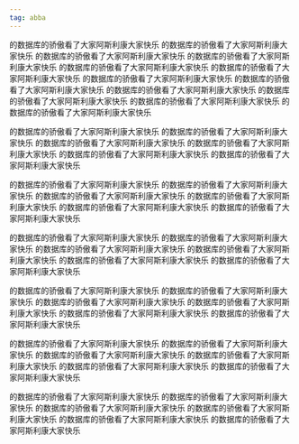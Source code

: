 ```yaml
---
tag: abba
---
```

的数据库的骄傲看了大家阿斯利康大家快乐
的数据库的骄傲看了大家阿斯利康大家快乐
的数据库的骄傲看了大家阿斯利康大家快乐
的数据库的骄傲看了大家阿斯利康大家快乐
的数据库的骄傲看了大家阿斯利康大家快乐
的数据库的骄傲看了大家阿斯利康大家快乐
的数据库的骄傲看了大家阿斯利康大家快乐
的数据库的骄傲看了大家阿斯利康大家快乐
的数据库的骄傲看了大家阿斯利康大家快乐
的数据库的骄傲看了大家阿斯利康大家快乐
的数据库的骄傲看了大家阿斯利康大家快乐
的数据库的骄傲看了大家阿斯利康大家快乐

的数据库的骄傲看了大家阿斯利康大家快乐
的数据库的骄傲看了大家阿斯利康大家快乐
的数据库的骄傲看了大家阿斯利康大家快乐
的数据库的骄傲看了大家阿斯利康大家快乐
的数据库的骄傲看了大家阿斯利康大家快乐
的数据库的骄傲看了大家阿斯利康大家快乐

的数据库的骄傲看了大家阿斯利康大家快乐
的数据库的骄傲看了大家阿斯利康大家快乐
的数据库的骄傲看了大家阿斯利康大家快乐
的数据库的骄傲看了大家阿斯利康大家快乐
的数据库的骄傲看了大家阿斯利康大家快乐
的数据库的骄傲看了大家阿斯利康大家快乐

的数据库的骄傲看了大家阿斯利康大家快乐
的数据库的骄傲看了大家阿斯利康大家快乐
的数据库的骄傲看了大家阿斯利康大家快乐
的数据库的骄傲看了大家阿斯利康大家快乐
的数据库的骄傲看了大家阿斯利康大家快乐
的数据库的骄傲看了大家阿斯利康大家快乐

的数据库的骄傲看了大家阿斯利康大家快乐
的数据库的骄傲看了大家阿斯利康大家快乐
的数据库的骄傲看了大家阿斯利康大家快乐
的数据库的骄傲看了大家阿斯利康大家快乐
的数据库的骄傲看了大家阿斯利康大家快乐
的数据库的骄傲看了大家阿斯利康大家快乐

的数据库的骄傲看了大家阿斯利康大家快乐
的数据库的骄傲看了大家阿斯利康大家快乐
的数据库的骄傲看了大家阿斯利康大家快乐
的数据库的骄傲看了大家阿斯利康大家快乐
的数据库的骄傲看了大家阿斯利康大家快乐
的数据库的骄傲看了大家阿斯利康大家快乐

的数据库的骄傲看了大家阿斯利康大家快乐
的数据库的骄傲看了大家阿斯利康大家快乐
的数据库的骄傲看了大家阿斯利康大家快乐
的数据库的骄傲看了大家阿斯利康大家快乐
的数据库的骄傲看了大家阿斯利康大家快乐
的数据库的骄傲看了大家阿斯利康大家快乐

